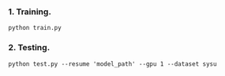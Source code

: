 

### 1. Training.

```
python train.py

```


### 2. Testing.

```
python test.py --resume 'model_path' --gpu 1 --dataset sysu

```


